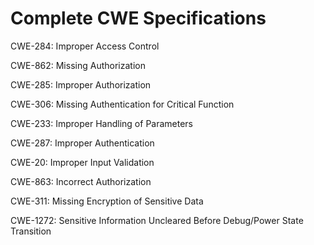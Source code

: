 

# Complete CWE Specifications

CWE-284: Improper Access Control

CWE-862: Missing Authorization

CWE-285: Improper Authorization

CWE-306: Missing Authentication for Critical Function

CWE-233: Improper Handling of Parameters

CWE-287: Improper Authentication

CWE-20: Improper Input Validation

CWE-863: Incorrect Authorization

CWE-311: Missing Encryption of Sensitive Data

CWE-1272: Sensitive Information Uncleared Before Debug/Power State Transition